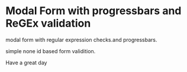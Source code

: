 # Modal Form with progressbars and ReGEx validation
modal form with regular expression checks.and progressbars.

simple none id based form validition.

Have a great day
